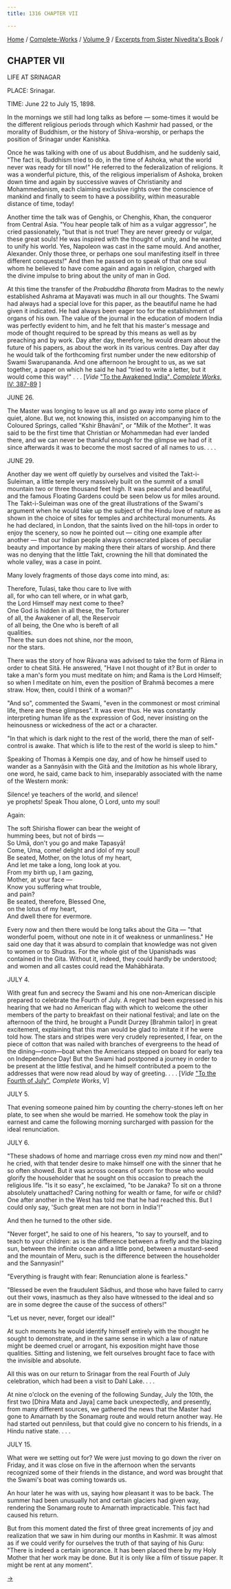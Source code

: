 ```yaml
---
title: 1316 CHAPTER VII

---
```

[Home](../../../index.htm) / [Complete-Works](../../complete_works.htm)
/ [Volume 9](../volume_9_contents.htm) / [Excerpts from Sister
Nivedita's Book](excerpts_from_sister_niveditas_book_contents.htm) /



## CHAPTER VII

LIFE AT SRINAGAR

PLACE: Srinagar.

TIME: June 22 to July 15, 1898.

In the mornings we still had long talks as before — some-times it would
be the different religious periods through which Kashmir had passed, or
the morality of Buddhism, or the history of Shiva-worship, or perhaps
the position of Srinagar under Kanishka.

Once he was talking with one of us about Buddhism, and he suddenly said,
"The fact is, Buddhism tried to do, in the time of Ashoka, what the
world never was ready for till now!" He referred to the federalization
of religions. It was a wonderful picture, this, of the religious
imperialism of Ashoka, broken down time and again by successive waves of
Christianity and Mohammedanism, each claiming exclusive rights over the
conscience of mankind and finally to seem to have a possibility, within
measurable distance of time, today!

Another time the talk was of Genghis, or Chenghis, Khan, the conqueror
from Central Asia. "You hear people talk of him as a vulgar aggressor",
he cried passionately, "but that is not true! They are never greedy or
vulgar, these great souls! He was inspired with the thought of unity,
and he wanted to unify his world. Yes, Napoleon was cast in the same
mould. And another, Alexander. Only those three, or perhaps one soul
manifesting itself in three different conquests!" And then he passed on
to speak of that one soul whom he believed to have come again and again
in religion, charged with the divine impulse to bring about the unity of
man in God.

At this time the transfer of the *Prabuddha Bharata* from Madras to the
newly established Ashrama at Mayavati was much in all our thoughts. The
Swami had always had a special love for this paper, as the beautiful
name he had given it indicated. He had always been eager too for the
establishment of organs of his own. The value of the journal in the
education of modern India was perfectly evident to him, and he felt that
his master's message and mode of thought required to be spread by this
means as well as by preaching and by work. Day after day, therefore, he
would dream about the future of his papers, as about the work in its
various centres. Day after day he would talk of the forthcoming first
number under the new editorship of Swami Swarupananda. And one afternoon
he brought to us, as we sat together, a paper on which he said he had
"tried to write a letter, but it would come this way!" . . . \[*Vide*
["To the Awakened India", *Complete Works*, IV:
387-89](../../volume_4/writings_poems/to_the_awakened_india.htm) \]

JUNE 26.

The Master was longing to leave us all and go away into some place of
quiet, alone. But we, not knowing this, insisted on accompanying him to
the Coloured Springs, called "Kshir Bhavāni", or "Milk of the Mother".
It was said to be the first time that Christian or Mohammedan had ever
landed there, and we can never be thankful enough for the glimpse we had
of it since afterwards it was to become the most sacred of all names to
us. . . .

JUNE 29.

Another day we went off quietly by ourselves and visited the
Takt-i-Suleiman, a little temple very massively built on the summit of a
small mountain two or three thousand feet high. It was peaceful and
beautiful, and the famous Floating Gardens could be seen below us for
miles around. The Takt-i-Suleiman was one of the great illustrations of
the Swami's argument when he would take up the subject of the Hindu love
of nature as shown in the choice of sites for temples and architectural
monuments. As he had declared, in London, that the saints lived on the
hill-tops in order to enjoy the scenery, so now he pointed out — citing
one example after another — that our Indian people always consecrated
places of peculiar beauty and importance by making there their altars of
worship. And there was no denying that the little Takt, crowning the
hill that dominated the whole valley, was a case in point.

Many lovely fragments of those days come into mind, as:

Therefore, Tulasi, take thou care to live with  
all, for who can tell where, or in what garb,  
the Lord Himself may next come to thee?  
One God is hidden in all these, the Torturer  
of all, the Awakener of all, the Reservoir  
of all being, the One who is bereft of all  
qualities.  
There the sun does not shine, nor the moon,  
nor the stars.

There was the story of how Rāvana was advised to take the form of Rāma
in order to cheat Sitā. He answered, "Have I not thought of it? But in
order to take a man's form you must meditate on him; and Rama is the
Lord Himself; so when I meditate on him, even the position of Brahmā
becomes a mere straw. How, then, could I think of a woman?"

"And so", commented the Swami, "even in the commonest or most criminal
life, there are these glimpses". It was ever thus. He was constantly
interpreting human life as the expression of God, never insisting on the
heinousness or wickedness of the act or a character.

"In that which is dark night to the rest of the world, there the man of
self-control is awake. That which is life to the rest of the world is
sleep to him."

Speaking of Thomas à Kempis one day, and of how he himself used to
wander as a Sannyāsin with the Gitā and the *Imitation* as his whole
library, one word, he said, came back to him, inseparably associated
with the name of the Western monk:

Silence! ye teachers of the world, and silence!  
ye prophets! Speak Thou alone, O Lord, unto my soul!

Again:

The soft Shirisha flower can bear the weight of  
humming bees, but not of birds —  
So Umā, don't you go and make Tapasyā!  
Come, Uma, come! delight and idol of my soul!  
Be seated, Mother, on the lotus of my heart,  
And let me take a long, long look at you.  
From my birth up, I am gazing,  
Mother, at your face —  
Know you suffering what trouble,  
and pain?  
Be seated, therefore, Blessed One,  
on the lotus of my heart,  
And dwell there for evermore.

Every now and then there would be long talks about the Gita — "that
wonderful poem, without one note in it of weakness or unmanliness." He
said one day that it was absurd to complain that knowledge was not given
to women or to Shudras. For the whole gist of the Upanishads was
contained in the Gita. Without it, indeed, they could hardly be
understood; and women and all castes could read the Mahābhārata.

JULY 4.

With great fun and secrecy the Swami and his one non-American disciple
prepared to celebrate the Fourth of July. A regret had been expressed in
his hearing that we had no American flag with which to welcome the other
members of the party to breakfast on their national festival; and late
on the afternoon of the third, he brought a Pundit Durzey \[Brahmin
tailor\] in great excitement, explaining that this man would be glad to
imitate it if he were told how. The stars and stripes were very crudely
represented, I fear, on the piece of cotton that was nailed with
branches of evergreens to the head of the dining—room—boat when the
Americans stepped on board for early tea on Independence Day! But the
Swami had postponed a journey in order to be present at the little
festival, and he himself contributed a poem to the addresses that were
now read aloud by way of greeting. . . . \[*Vide* ["To the Fourth of
July"](../../volume_5/writings_prose_and_poems/to_the_fourth_of_july.htm),
*Complete Works*, V\]

JULY 5.

That evening someone pained him by counting the cherry-stones left on
her plate, to see when she would be married. He somehow took the play in
earnest and came the following morning surcharged with passion for the
ideal renunciation.

JULY 6.

"These shadows of home and marriage cross even *my* mind now and then!"
he cried, with that tender desire to make himself one with the sinner
that he so often showed. But it was across oceans of scorn for those who
would glorify the householder that he sought on this occasion to preach
the religious life. "Is it so easy", he exclaimed, "to be Janaka? To sit
on a throne absolutely unattached? Caring nothing for wealth or fame,
for wife or child? One after another in the West has told me that he had
reached this. But I could only say, 'Such great men are not born in
India'!"

And then he turned to the other side.

"Never forget", he said to one of his hearers, "to say to yourself, and
to teach to your children: as is the difference between a firefly and
the blazing sun, between the infinite ocean and a little pond, between a
mustard-seed and the mountain of Meru, such is the difference between
the householder and the Sannyasin!"

"Everything is fraught with fear: Renunciation alone is fearless."

"Blessed be even the fraudulent Sādhus, and those who have failed to
carry out their vows, inasmuch as they also have witnessed to the ideal
and so are in some degree the cause of the success of others!"

"Let us never, never, forget our ideal!"

At such moments he would identify himself entirely with the thought he
sought to demonstrate, and in the same sense in which a law of nature
might be deemed cruel or arrogant, his exposition might have those
qualities. Sitting and listening, we felt ourselves brought face to face
with the invisible and absolute.

All this was on our return to Srinagar from the real Fourth of July
celebration, which had been a visit to Dahl Lake. . . .

At nine o'clock on the evening of the following Sunday, July the 10th,
the first two \[Dhira Mata and Jaya\] came back unexpectedly, and
presently, from many different sources, we gathered the news that the
Master had gone to Amarnath by the Sonamarg route and would return
another way. He had started out penniless, but that could give no
concern to his friends, in a Hindu native state. . . .

JULY 15.

What were we setting out for? We were just moving to go down the river
on Friday, and it was close on five in the afternoon when the servants
recognized some of their friends in the distance, and word was brought
that the Swami's boat was coming towards us.

An hour later he was with us, saying how pleasant it was to be back. The
summer had been unusually hot and certain glaciers had given way,
rendering the Sonamarg route to Amarnath impracticable. This fact had
caused his return.

But from this moment dated the first of three great increments of joy
and realization that we saw in him during our months in Kashmir. It was
almost as if we could verify for ourselves the truth of that saying of
his Guru: "There is indeed a certain ignorance. It has been placed there
by my Holy Mother that her work may be done. But it is only like a film
of tissue paper. It might be rent at any moment".

[→](chapter_viii.htm)